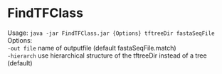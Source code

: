 # FindTFClass
Usage: `java -jar FindTFClass.jar {Options} tftreeDir fastaSeqFile`  
Options:  
`-out file`    name of outputfile (default fastaSeqFile.match)  
`-hierarch`    use hierarchical structure of the tftreeDir instead of a tree (default)
